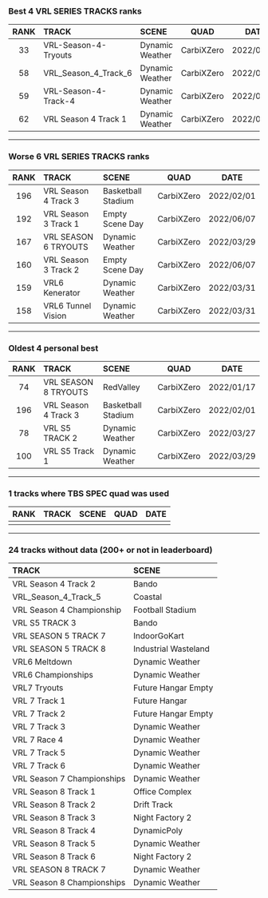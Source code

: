 ### Best 4 VRL SERIES TRACKS ranks
|RANK|TRACK|SCENE|QUAD|DATE|
|:---:|:---|:---|:---:|:---:|
|33|VRL-Season-4-Tryouts|Dynamic Weather|CarbiXZero|2022/03/30|
|58|VRL_Season_4_Track_6|Dynamic Weather|CarbiXZero|2022/03/31|
|59|VRL-Season-4-Track-4|Dynamic Weather|CarbiXZero|2022/03/30|
|62|VRL Season 4 Track 1|Dynamic Weather|CarbiXZero|2022/03/30|
---
### Worse 6 VRL SERIES TRACKS ranks
|RANK|TRACK|SCENE|QUAD|DATE|
|:---:|:---|:---|:---:|:---:|
|196|VRL Season 4 Track 3|Basketball Stadium|CarbiXZero|2022/02/01|
|192|VRL Season 3 Track 1|Empty Scene Day|CarbiXZero|2022/06/07|
|167|VRL SEASON 6 TRYOUTS|Dynamic Weather|CarbiXZero|2022/03/29|
|160|VRL Season 3 Track 2|Empty Scene Day|CarbiXZero|2022/06/07|
|159|VRL6 Kenerator|Dynamic Weather|CarbiXZero|2022/03/31|
|158|VRL6 Tunnel Vision|Dynamic Weather|CarbiXZero|2022/03/31|
---
### Oldest 4 personal best
|RANK|TRACK|SCENE|QUAD|DATE|
|:---:|:---|:---|:---:|:---:|
|74|VRL SEASON 8 TRYOUTS|RedValley|CarbiXZero|2022/01/17|
|196|VRL Season 4 Track 3|Basketball Stadium|CarbiXZero|2022/02/01|
|78|VRL S5 TRACK 2|Dynamic Weather|CarbiXZero|2022/03/27|
|100|VRL S5 Track 1|Dynamic Weather|CarbiXZero|2022/03/29|
---
### 1 tracks where TBS SPEC quad was used
|RANK|TRACK|SCENE|QUAD|DATE|
|:---:|:---|:---|:---:|:---:|
||||||
---
### 24 tracks without data (200+ or not in leaderboard)
|TRACK|SCENE|
|:---|:---|
|VRL Season 4 Track 2|Bando|
|VRL_Season_4_Track_5|Coastal|
|VRL Season 4 Championship|Football Stadium|
|VRL S5 TRACK 3|Bando|
|VRL SEASON 5 TRACK 7|IndoorGoKart|
|VRL SEASON 5 TRACK 8|Industrial Wasteland|
|VRL6 Meltdown|Dynamic Weather|
|VRL6 Championships|Dynamic Weather|
|VRL7 Tryouts|Future Hangar Empty|
|VRL 7 Track 1|Future Hangar|
|VRL 7 Track 2|Future Hangar Empty|
|VRL 7 Track 3|Dynamic Weather|
|VRL 7 Race 4|Dynamic Weather|
|VRL 7 Track 5|Dynamic Weather|
|VRL 7 Track 6|Dynamic Weather|
|VRL Season 7 Championships|Dynamic Weather|
|VRL Season 8 Track 1|Office Complex|
|VRL Season 8 Track 2|Drift Track|
|VRL Season 8 Track 3|Night Factory 2|
|VRL Season 8 Track 4|DynamicPoly|
|VRL Season 8 Track 5|Dynamic Weather|
|VRL Season 8 Track 6|Night Factory 2|
|VRL SEASON 8 TRACK 7|Dynamic Weather|
|VRL Season 8 Championships|Dynamic Weather|
